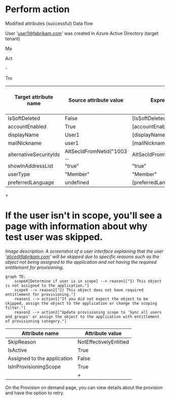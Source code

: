 <!-- PageNumber="X" -->

# Perform action

Modified attributes (successful) Data flow

User 'user1@fabrikam.com' was created in Azure Active Directory (target tenant)

Ma

Act

\-

Tro

| Target attribute name | Source attribute value | Expression | Original target attribute v ... | Modified target attribute value |
| - | - | - | - | - |
| IsSoftDeleted | False | [IsSoftDeleted] | | False |
| accountEnabled | True | [accountEnabled] | | True |
| displayName | User1 | [displayName] | | User1 |
| mailNickname | user1 | [mailNickname] | | user1 |
| alternativeSecuritylds | AltSecldFromNetid("1003 ... | AltSecldFromNetid([netid]) | | (1 values) |
| showInAddressList | "true" | "true" | | true |
| userType | "Member" | "Member" | | Member |
| preferredLanguage | undefined | [preferredLanguage] | | en-US |

\+

# If the user isn't in scope, you'll see a page with information about why test user was skipped.

*Image description: A screenshot of a user interface explaining that the user 'alice@fabrikam.com' will be skipped due to specific reasons such as the object not being assigned to the application and not having the required entitlement for provisioning.*

```mermaid
graph TD;
    scopeX[Determine if user is in scope] --> reason1["1) This object is not assigned to the application."]
    scopeX --> reason2["2) This object does not have required entitlement for provisioning."]
    reason1 --> action1["If you did not expect the object to be skipped, assign the object to the application or change the scoping filter."]
    reason2 --> action2["Update provisioning scope to 'Sync all users and groups' or assign the object to the application with entitlement of provisioning category."]
```

| Attribute name | Attribute value |
| - | - |
| SkipReason | NotEffectivelyEntitled |
| IsActive | True |
| Assigned to the application | False |
| IsInProvisioningScope | True |
| | + |

On the Provision on demand page, you can view details about the provision and have the option to retry.
